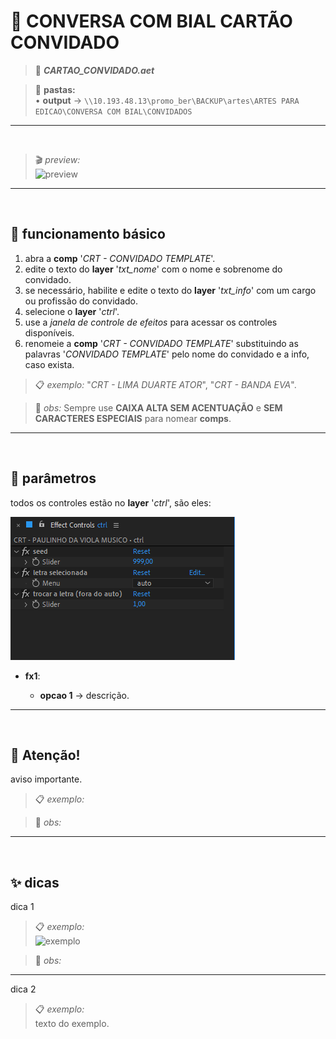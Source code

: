 # 📓 CONVERSA COM BIAL CARTÃO CONVIDADO

> 📑 ***CARTAO_CONVIDADO.aet***

> 📂 **pastas:**\
> • **output** → `\\10.193.48.13\promo_ber\BACKUP\artes\ARTES PARA EDICAO\CONVERSA COM BIAL\CONVIDADOS`

---

<br>

> 🎬 *preview:*\
> ![preview](CARTAO_CONVIDADO/preview.gif)

---

<br>

## 📍 funcionamento básico

1. abra a **comp** '*CRT - CONVIDADO TEMPLATE*'.
2. edite o texto do **layer** '*txt_nome*' com o nome e sobrenome do convidado.
3. se necessário, habilite e edite o texto do **layer** '*txt_info*' com um cargo ou profissão do convidado.
4. selecione o **layer** '*ctrl*'.
5. use a *janela de controle de efeitos* para acessar os controles disponíveis.
6. renomeie a **comp** '*CRT - CONVIDADO TEMPLATE*' substituindo as palavras '*CONVIDADO TEMPLATE*' pelo nome do convidado e a info, caso exista.

> 📋 *exemplo:* "*CRT - LIMA DUARTE ATOR*", "*CRT - BANDA EVA*".

> 🚩 *obs:* Sempre use **CAIXA ALTA SEM ACENTUAÇÃO** e **SEM CARACTERES ESPECIAIS** para nomear **comps**.

---

<br>

## 📍 parâmetros

todos os controles estão no **layer** '*ctrl*', são eles:

![fx](CARTAO_CONVIDADO/ctrl.png)

- **fx1**:

  - **opcao 1** → descrição.

---

<br>

## 🚨 Atenção!

aviso importante.

> 📋 *exemplo:*

> 🚩 *obs:*

---

<br>

## ✨ dicas

dica 1

> 📋 *exemplo:*\
> ![exemplo](pasta/arquivo.png)

> 🚩 *obs:*

---

dica 2

> 📋 *exemplo:*\
> texto do exemplo.
